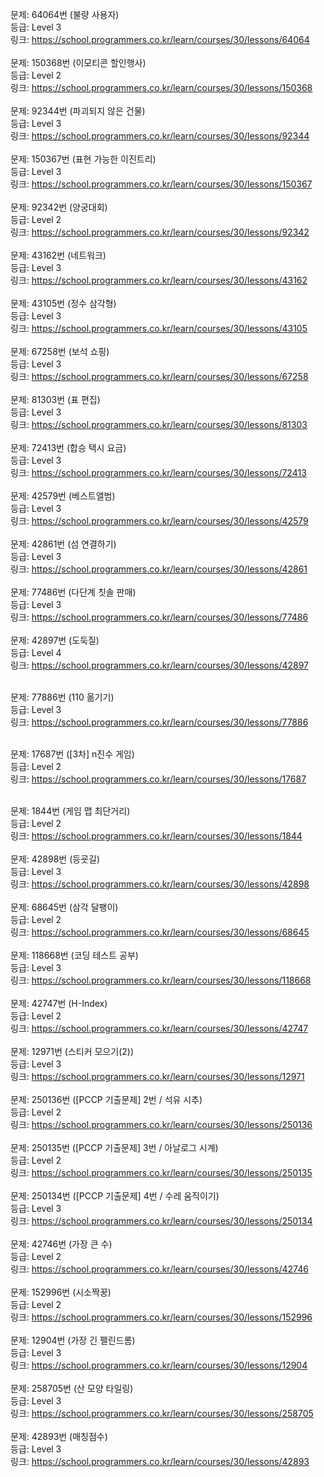 문제: 64064번 (불량 사용자) <br/>
등급: Level 3 <br/>
링크: https://school.programmers.co.kr/learn/courses/30/lessons/64064 <br/>
 <br/>
문제: 150368번 (이모티콘 할인행사) <br/>
등급: Level 2 <br/>
링크: https://school.programmers.co.kr/learn/courses/30/lessons/150368 <br/>
 <br/>
문제: 92344번 (파괴되지 않은 건물) <br/>
등급: Level 3 <br/>
링크: https://school.programmers.co.kr/learn/courses/30/lessons/92344 <br/>
 <br/>
문제: 150367번 (표현 가능한 이진트리) <br/>
등급: Level 3 <br/>
링크: https://school.programmers.co.kr/learn/courses/30/lessons/150367 <br/>
 <br/>
문제: 92342번 (양궁대회) <br/>
등급: Level 2 <br/>
링크: https://school.programmers.co.kr/learn/courses/30/lessons/92342 <br/>
 <br/>
문제: 43162번 (네트워크) <br/>
등급: Level 3 <br/>
링크: https://school.programmers.co.kr/learn/courses/30/lessons/43162 <br/>
 <br/>
문제: 43105번 (정수 삼각형) <br/>
등급: Level 3 <br/>
링크: https://school.programmers.co.kr/learn/courses/30/lessons/43105 <br/>
 <br/>
문제: 67258번 (보석 쇼핑) <br/>
등급: Level 3 <br/>
링크: https://school.programmers.co.kr/learn/courses/30/lessons/67258 <br/>
 <br/>
문제: 81303번 (표 편집) <br/>
등급: Level 3 <br/>
링크: https://school.programmers.co.kr/learn/courses/30/lessons/81303 <br/>
 <br/>
문제: 72413번 (합승 택시 요금) <br/>
등급: Level 3 <br/>
링크: https://school.programmers.co.kr/learn/courses/30/lessons/72413 <br/>
 <br/>
문제: 42579번 (베스트앨범) <br/>
등급: Level 3 <br/>
링크: https://school.programmers.co.kr/learn/courses/30/lessons/42579 <br/>
 <br/>
문제: 42861번 (섬 연결하기) <br/>
등급: Level 3 <br/>
링크: https://school.programmers.co.kr/learn/courses/30/lessons/42861 <br/>
 <br/>
문제: 77486번 (다단계 칫솔 판매) <br/>
등급: Level 3 <br/>
링크: https://school.programmers.co.kr/learn/courses/30/lessons/77486 <br/>
 <br/>
문제: 42897번 (도둑질) <br/>
등급: Level 4 <br/>
링크: https://school.programmers.co.kr/learn/courses/30/lessons/42897 <br/>
 <br/>

문제: 77886번 (110 옮기기) <br/>
등급: Level 3 <br/>
링크: https://school.programmers.co.kr/learn/courses/30/lessons/77886 <br/>
 <br/>

문제: 17687번 ([3차] n진수 게임) <br/>
등급: Level 2 <br/>
링크: https://school.programmers.co.kr/learn/courses/30/lessons/17687 <br/>
 <br/>

문제: 1844번 (게임 맵 최단거리) <br/>
등급: Level 2 <br/>
링크: https://school.programmers.co.kr/learn/courses/30/lessons/1844 <br/>
 <br/>
문제: 42898번 (등굣길) <br/>
등급: Level 3 <br/>
링크: https://school.programmers.co.kr/learn/courses/30/lessons/42898 <br/>
 <br/>
문제: 68645번 (삼각 달팽이) <br/>
등급: Level 2 <br/>
링크: https://school.programmers.co.kr/learn/courses/30/lessons/68645 <br/>
 <br/>
문제: 118668번 (코딩 테스트 공부) <br/>
등급: Level 3 <br/>
링크: https://school.programmers.co.kr/learn/courses/30/lessons/118668 <br/>
 <br/>
문제: 42747번 (H-Index) <br/>
등급: Level 2 <br/>
링크: https://school.programmers.co.kr/learn/courses/30/lessons/42747 <br/>
 <br/>
문제: 12971번 (스티커 모으기(2)) <br/>
등급: Level 3 <br/>
링크: https://school.programmers.co.kr/learn/courses/30/lessons/12971 <br/>
 <br/>
문제: 250136번 ([PCCP 기출문제] 2번 / 석유 시추) <br/>
등급: Level 2 <br/>
링크: https://school.programmers.co.kr/learn/courses/30/lessons/250136 <br/>
 <br/>
문제: 250135번 ([PCCP 기출문제] 3번 / 아날로그 시계) <br/>
등급: Level 2 <br/>
링크: https://school.programmers.co.kr/learn/courses/30/lessons/250135 <br/>
 <br/>
문제: 250134번 ([PCCP 기출문제] 4번 / 수레 움직이기) <br/>
등급: Level 3 <br/>
링크: https://school.programmers.co.kr/learn/courses/30/lessons/250134 <br/>
 <br/>
문제: 42746번 (가장 큰 수) <br/>
등급: Level 2 <br/>
링크: https://school.programmers.co.kr/learn/courses/30/lessons/42746 <br/>
 <br/>
문제: 152996번 (시소짝꿍) <br/>
등급: Level 2 <br/>
링크: https://school.programmers.co.kr/learn/courses/30/lessons/152996 <br/>
 <br/>
문제: 12904번 (가장 긴 팰린드롬) <br/>
등급: Level 3 <br/>
링크: https://school.programmers.co.kr/learn/courses/30/lessons/12904 <br/>
 <br/>
문제: 258705번 (산 모양 타일링) <br/>
등급: Level 3 <br/>
링크: https://school.programmers.co.kr/learn/courses/30/lessons/258705 <br/>
 <br/>
문제: 42893번 (매칭점수) <br/>
등급: Level 3 <br/>
링크: https://school.programmers.co.kr/learn/courses/30/lessons/42893 <br/>
 <br/>